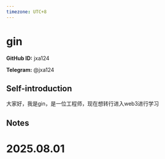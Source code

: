 ```yaml
---
timezone: UTC+8
---
```


# gin

**GitHub ID:** jxa124

**Telegram:** @jxa124

## Self-introduction

大家好，我是gin，是一位工程师，现在想转行进入web3进行学习

## Notes

<!-- Content_START -->

# 2025.08.01


<!-- Content_END -->
